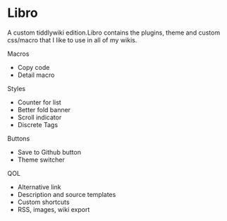 # Libro
 A custom tiddlywiki edition.Libro contains the plugins, theme and custom css/macro that I like to use in all of my wikis. 
  
Macros

* Copy code
* Detail macro

Styles

* Counter for list
* Better fold banner
* Scroll indicator
* Discrete Tags

Buttons

* Save to Github button
* Theme switcher

QOL

* Alternative link
* Description and source templates
* Custom shortcuts
* RSS, images, wiki export
